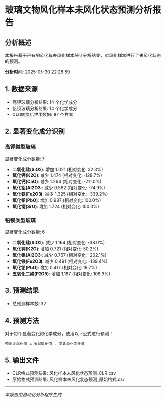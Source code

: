 # 玻璃文物风化样本未风化状态预测分析报告

## 分析概述
本报告基于已有的风化与未风化样本统计分析结果，对风化样本进行了未风化状态的预测。

**分析时间**: 2025-06-30 22:28:59

## 1. 数据来源
- 高钾玻璃分析结果: 14 个化学成分
- 铅钡玻璃分析结果: 14 个化学成分  
- CLR转换后样本数据: 67 个样本

## 2. 显著变化成分识别

### 高钾类型玻璃
显著变化成分数量: 7

- **二氧化硅(SiO2)**: 增加 1.021 (相对变化: 32.3%)
- **氧化钾(K2O)**: 减少 1.474 (相对变化: -128.7%)
- **氧化钙(CaO)**: 减少 1.264 (相对变化: -211.0%)
- **氧化铝(Al2O3)**: 减少 0.582 (相对变化: -74.9%)
- **氧化铁(Fe2O3)**: 减少 1.325 (相对变化: -339.2%)
- **氧化铅(PbO)**: 增加 0.987 (相对变化: 100.0%)
- **氧化锶(SrO)**: 增加 1.724 (相对变化: 100.0%)

### 铅钡类型玻璃
显著变化成分数量: 6

- **二氧化硅(SiO2)**: 减少 1.164 (相对变化: -38.0%)
- **氧化钾(K2O)**: 增加 0.721 (相对变化: 50.2%)
- **氧化铝(Al2O3)**: 减少 0.767 (相对变化: -202.1%)
- **氧化铁(Fe2O3)**: 减少 0.491 (相对变化: -139.4%)
- **氧化铅(PbO)**: 增加 0.417 (相对变化: 19.7%)
- **五氧化二磷(P2O5)**: 增加 1.187 (相对变化: 108.9%)

## 3. 预测结果
- 总预测样本数: 32

## 4. 预测方法
对于每个显著变化的化学成分，使用以下公式进行预测：
```
预测未风化值 = 当前风化值 - 平均风化变化量
```

## 5. 输出文件
- CLR格式预测结果: 风化样本未风化状态预测_CLR.csv
- 原始格式预测结果: 风化样本未风化状态预测_原始格式.csv

---
*本报告由自动化分析程序生成*
